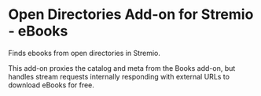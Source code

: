 # Open Directories Add-on for Stremio - eBooks

Finds ebooks from open directories in Stremio.

This add-on proxies the catalog and meta from the Books add-on, but handles stream requests internally responding with external URLs to download eBooks for free.

